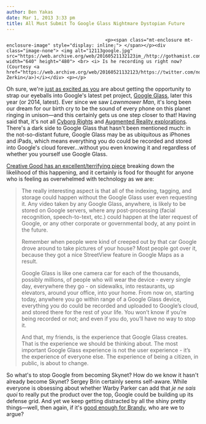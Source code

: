```yaml
---
author: Ben Yakas
date: Mar 1, 2013 3:33 pm
title: All Must Submit To Google Glass Nightmare Dystopian Future
---
```


	
										<p><span class="mt-enclosure mt-enclosure-image" style="display: inline;"> </span></p><div class="image-none"> <img alt="12113google.jpg" src="https://web.archive.org/web/20160521132123im_/http://gothamist.com/attachments/nyc_chrisrobbins/12113google.jpg" width="640" height="480"> <br> <i> Is he recording us right now? (Courtesy <a href="https://web.archive.org/web/20160521132123/https://twitter.com/noazark">Noah Zerkin</a>)</i></div> <p></p>

<p>Oh sure, we&apos;re <a href="https://web.archive.org/web/20160521132123/http://gothamist.com/2013/02/21/heres_how_you_can_become_a_google_g.php">just as excited as you</a> are about getting the opportunity to strap our eyeballs into Google&apos;s latest pet project, <a href="https://web.archive.org/web/20160521132123/http://gothamist.com/tags/googleglasses">Google Glass</a>, later this year (or 2014, latest). Ever since we saw <em>Lawnmower Man</em>, it&apos;s long been our dream for our birth cry to be the sound of every phone on this planet ringing in unison&#x2014;and this certainly gets us one step closer to that! Having said that, it&apos;s not all <a href="https://web.archive.org/web/20160521132123/http://gothamist.com/2013/02/21/heres_how_you_can_become_a_google_g.php">Cyborg Rights</a> and <a href="https://web.archive.org/web/20160521132123/http://gothamist.com/2013/01/13/google_glasses_spotted_in_the_east.php">Augmented Reality explorations</a>. There&apos;s a dark side to Google Glass that hasn&apos;t been mentioned much: in the not-so-distant future, Google Glass may be as ubiquitous as iPhones and iPads, which means everything you do could be recorded and stored into Google&apos;s cloud forever...without you even knowing it and regardless of whether you yourself use Google Glass.</p>

<p><a href="https://web.archive.org/web/20160521132123/http://creativegood.com/blog/the-google-glass-feature-no-one-is-talking-about/">Creative Good has an excellent/terrifying piece</a> breaking down the likelihood of this happening, and it certainly is food for thought for anyone who is feeling as overwhelmed with technology as we are:</p>

<blockquote>The really interesting aspect is that all of the indexing, tagging, and storage could happen without the Google Glass user even requesting it. Any video taken by any Google Glass, anywhere, is likely to be stored on Google servers, where any post-processing (facial recognition, speech-to-text, etc.) could happen at the later request of Google, or any other corporate or governmental body, at any point in the future.

<p>Remember when people were kind of creeped out by that car Google drove around to take pictures of your house? Most people got over it, because they got a nice StreetView feature in Google Maps as a result.</p>

<p>Google Glass is like one camera car for each of the thousands, possibly millions, of people who will wear the device - every single day, everywhere they go - on sidewalks, into restaurants, up elevators, around your office, into your home. From now on, starting today, anywhere you go within range of a Google Glass device, everything you do could be recorded and uploaded to Google&#x2019;s cloud, and stored there for the rest of your life. You won&#x2019;t know if you&#x2019;re being recorded or not; and even if you do, you&#x2019;ll have no way to stop it.</p>

<p>And that, my friends, is the experience that Google Glass creates. That is the experience we should be thinking about. The most important Google Glass experience is not the user experience - it&#x2019;s the experience of everyone else. The experience of being a citizen, in public, is about to change.</p></blockquote><p></p>

<p>So what&apos;s to stop Google from becoming Skynet? How do we know it hasn&apos;t already become Skynet? Sergey Brin certainly seems self-aware. While everyone is obsessing about whether Warby Parker can add that <em>je ne sais quoi</em> to really put the product over the top, Google could be building up its defense grid. And yet we keep getting distracted by all the shiny pretty things&#x2014;well, then again, if it&apos;s <a href="https://web.archive.org/web/20160521132123/http://speriod.tumblr.com/post/44248410913/nukirk-brandy-google-headquarters-glass-be">good enough for Brandy</a>, who are we to argue?</p>					
										
									
				